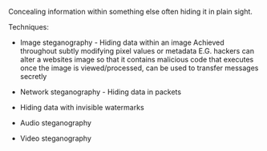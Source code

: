 Concealing information within something else often hiding it in plain sight.

Techniques:
- Image steganography - Hiding data within an image
 Achieved throughout subtly modifying pixel values or metadata
 E.G. hackers can alter a websites image so that it contains malicious code that executes once the image is viewed/processed, can be used to transfer messages secretly

- Network steganography - Hiding data in packets
- Hiding data with invisible watermarks 
- Audio steganography
- Video steganography